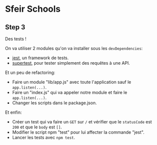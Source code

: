 # Sfeir Schools

## Step 3

Des tests !

On va utiliser 2 modules qu'on va installer sous les `devDependencies`:

- [jest](https://facebook.github.io/jest/), un framework de tests.
- [supertest](https://github.com/visionmedia/supertest), pour tester simplement des requêtes à une API.

Et un peu de refactoring:

- Faire un module "lib/app.js" avec toute l'application sauf le `app.listen(...)`.
- Faire un "index.js" qui va appeler notre module et faire le `app.listen(...)`.
- Changer les scripts dans le package.json.

Et enfin:

- Créer un test qui va faire un `GET` sur `/` et vérifier que le `statusCode` est `200` et que le `body` est `[]`.
- Modifier le script npm "test" pour lui affecter la commande "jest".
- Lancer les tests avec `npm test`.

